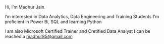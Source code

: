 Hi, I’m Madhur Jain. 

I’m interested in Data Analytics, Data Engineering and Training Students
I'm proficient in Power Bi, SQL and learning Python

I am also Microsoft Certified Trainer and Cretified Data Analyst
I can be reached a madhur85@gmail.com

<!---
madhurjain85/madhurjain85 is a ✨ special ✨ repository because its `README.md` (this file) appears on your GitHub profile.
You can click the Preview link to take a look at your changes.
--->

